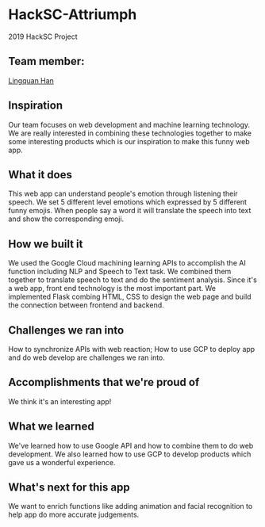 # HackSC-Attriumph
2019 HackSC Project

## Team member:
[Lingquan Han](https://github.com/Attriumph)

## Inspiration
Our team focuses on web development and machine learning technology. We are really interested in combining these technologies together to make some interesting products which is our inspiration to make this funny web app. 

## What it does
This web app can understand people's emotion through listening their speech. We set 5 different level emotions which expressed by 5 different funny emojis. When people say a word it will translate the speech into text and show the corresponding emoji. 

## How we built it
We used the Google Cloud machining learning APIs to accomplish the AI function including NLP and Speech to Text task. We combined them together to translate speech to text and do the sentiment analysis. Since it's a web app, front end technology is the most important part. We implemented Flask combing HTML, CSS to design the web page and build the connection between frontend and backend. 

## Challenges we ran into
How to synchronize APIs with web reaction; How to use GCP to deploy app and do web develop are challenges we ran into. 

## Accomplishments that we're proud of
We think it's an interesting app!

## What we learned
We've learned how to use Google API and how to combine them to do web development. We also learned how to use GCP to develop products which gave us a wonderful experience. 

## What's next for this app
We want to enrich functions like adding animation and facial recognition to help app do more accurate judgements. 

